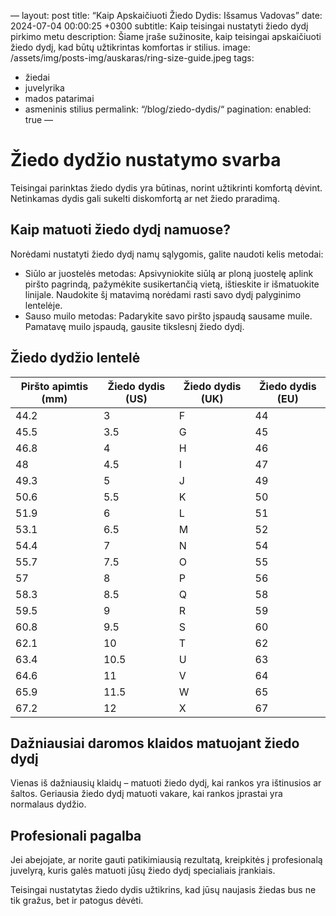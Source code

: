 —
layout: post
title: “Kaip Apskaičiuoti Žiedo Dydis: Išsamus Vadovas”
date: 2024-07-04 00:00:25 +0300
subtitle: Kaip teisingai nustatyti žiedo dydį pirkimo metu
description: Šiame įraše sužinosite, kaip teisingai apskaičiuoti žiedo dydį, kad būtų užtikrintas komfortas ir stilius.
image: /assets/img/posts-img/auskaras/ring-size-guide.jpeg
tags:
- žiedai
- juvelyrika
- mados patarimai
- asmeninis stilius
permalink: “/blog/ziedo-dydis/“
pagination:
  enabled: true
—

<h1>Žiedo dydžio nustatymo svarba</h1>

<p>Teisingai parinktas žiedo dydis yra būtinas, norint užtikrinti komfortą dėvint. Netinkamas dydis gali sukelti diskomfortą ar net žiedo praradimą.</p>

<h2>Kaip matuoti žiedo dydį namuose?</h2>

<p>Norėdami nustatyti žiedo dydį namų sąlygomis, galite naudoti kelis metodai:</p>

<ul>
    <li>Siūlo ar juostelės metodas: Apsivyniokite siūlą ar ploną juostelę aplink piršto pagrindą, pažymėkite susikertančią vietą, ištieskite ir išmatuokite linijale. Naudokite šį matavimą norėdami rasti savo dydį palyginimo lentelėje.</li>
    <li>Sauso muilo metodas: Padarykite savo piršto įspaudą sausame muile. Pamatavę muilo įspaudą, gausite tikslesnį žiedo dydį.</li>
</ul>

<h2>Žiedo dydžio lentelė</h2>

<table>
    <thead>
        <tr>
            <th>Piršto apimtis (mm)</th>
            <th>Žiedo dydis (US)</th>
            <th>Žiedo dydis (UK)</th>
            <th>Žiedo dydis (EU)</th>
        </tr>
    </thead>
    <tbody>
        <tr>
            <td>44.2</td>
            <td>3</td>
            <td>F</td>
            <td>44</td>
        </tr>
        <tr>
            <td>45.5</td>
            <td>3.5</td>
            <td>G</td>
            <td>45</td>
        </tr>
        <tr>
            <td>46.8</td>
            <td>4</td>
            <td>H</td>
            <td>46</td>
        </tr>
        <tr>
            <td>48</td>
            <td>4.5</td>
            <td>I</td>
            <td>47</td>
        </tr>
        <tr>
            <td>49.3</td>
            <td>5</td>
            <td>J</td>
            <td>49</td>
        </tr>
        <tr>
            <td>50.6</td>
            <td>5.5</td>
            <td>K</td>
            <td>50</td>
        </tr>
        <tr>
            <td>51.9</td>
            <td>6</td>
            <td>L</td>
            <td>51</td>
        </tr>
        <tr>
            <td>53.1</td>
            <td>6.5</td>
            <td>M</td>
            <td>52</td>
        </tr>
        <tr>
            <td>54.4</td>
            <td>7</td>
            <td>N</td>
            <td>54</td>
        </tr>
        <tr>
            <td>55.7</td>
            <td>7.5</td>
            <td>O</td>
            <td>55</td>
        </tr>
        <tr>
            <td>57</td>
            <td>8</td>
            <td>P</td>
            <td>56</td>
        </tr>
        <tr>
            <td>58.3</td>
            <td>8.5</td>
            <td>Q</td>
            <td>58</td>
        </tr>
        <tr>
            <td>59.5</td>
            <td>9</td>
            <td>R</td>
            <td>59</td>
        </tr>
        <tr>
            <td>60.8</td>
            <td>9.5</td>
            <td>S</td>
            <td>60</td>
        </tr>
        <tr>
            <td>62.1</td>
            <td>10</td>
            <td>T</td>
            <td>62</td>
        </tr>
        <tr>
            <td>63.4</td>
            <td>10.5</td>
            <td>U</td>
            <td>63</td>
        </tr>
        <tr>
            <td>64.6</td>
            <td>11</td>
            <td>V</td>
            <td>64</td>
        </tr>
        <tr>
            <td>65.9</td>
            <td>11.5</td>
            <td>W</td>
            <td>65</td>
        </tr>
        <tr>
            <td>67.2</td>
            <td>12</td>
            <td>X</td>
            <td>67</td>
        </tr>
    </tbody>
</table>

<h2>Dažniausiai daromos klaidos matuojant žiedo dydį</h2>

<p>Vienas iš dažniausių klaidų – matuoti žiedo dydį, kai rankos yra ištinusios ar šaltos. Geriausia žiedo dydį matuoti vakare, kai rankos įprastai yra normalaus dydžio.</p>

<h2>Profesionali pagalba</h2>

<p>Jei abejojate, ar norite gauti patikimiausią rezultatą, kreipkitės į profesionalą juvelyrą, kuris galės matuoti jūsų žiedo dydį specialiais įrankiais.</p>

<p>Teisingai nustatytas žiedo dydis užtikrins, kad jūsų naujasis žiedas bus ne tik gražus, bet ir patogus dėvėti.</p>
